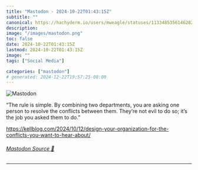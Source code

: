 ```yaml
---
title: "Mastodon - 2024-10-22T01:43:15Z"
subtitle: ""
canonical: https://hachyderm.io/users/mweagle/statuses/113348535614628237
description:
image: "/images/mastodon.png"
toc: false
date: 2024-10-22T01:43:15Z
lastmod: 2024-10-22T01:43:15Z
image: ""
tags: ["Social Media"]

categories: ["mastodon"]
# generated: 2024-12-22T19:57:25-08:00
---
```

![Mastodon](/images/mastodon.png)

<p>“The rule is simple. By combining two departments, you are asking one person to resolve the conflicts between them. They’re not evil to do so; it’s the job you asked them to do.”</p><p><a href="https://kellblog.com/2024/10/12/design-your-organization-for-the-conflicts-you-want-to-hear-about/" target="_blank" rel="nofollow noopener noreferrer" translate="no"><span class="invisible">https://</span><span class="ellipsis">kellblog.com/2024/10/12/design</span><span class="invisible">-your-organization-for-the-conflicts-you-want-to-hear-about/</span></a></p>


###### [Mastodon Source 🐘](https://hachyderm.io/@mweagle/113348535614628237)

___
